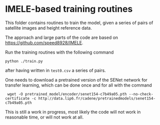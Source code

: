 # IMELE-based training routines

This folder contains routines to train the model, given a series of pairs of satellite images and height reference data.

The approach and large parts of the code are based on https://github.com/speed8928/IMELE.

Run the training routines with the following command

    python ./train.py

after having written in `test0.csv` a series of pairs. 

One needs to download a pretrained version of the SENet network for transfer learning, which can be done once and for all with the command

     wget -O pretrained_model/encoder/senet154-c7b49a05.pth --no-check-certificate -c http://data.lip6.fr/cadene/pretrainedmodels/senet154-c7b49a05.pth

This is still a work in progress, most likely the code will not work in reasonable time, or will not work at all.
